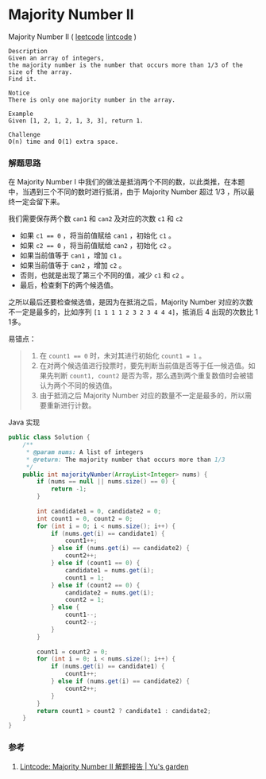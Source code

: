 # Majority Number II

 Majority Number II  ( [leetcode]()  [lintcode](http://www.lintcode.com/en/problem/majority-number-ii/) )

```
Description
Given an array of integers, 
the majority number is the number that occurs more than 1/3 of the size of the array.
Find it.

Notice
There is only one majority number in the array.

Example
Given [1, 2, 1, 2, 1, 3, 3], return 1.

Challenge 
O(n) time and O(1) extra space.
```

### 解题思路

在 Majority Number I 中我们的做法是抵消两个不同的数，以此类推，在本题中，当遇到三个不同的数时进行抵消，由于 Majority Number 超过 1/3 ，所以最终一定会留下来。

我们需要保存两个数 `can1` 和 `can2` 及对应的次数 `c1` 和 `c2` 

- 如果 `c1 == 0` ，将当前值赋给 `can1` ，初始化 `c1` 。
- 如果 `c2 == 0` ，将当前值赋给 `can2` ，初始化 `c2` 。
- 如果当前值等于 `can1` ，增加 `c1` 。
- 如果当前值等于 `can2` ，增加 `c2` 。
- 否则，也就是出现了第三个不同的值，减少 `c1` 和 `c2` 。
- 最后，检查剩下的两个候选值。

之所以最后还要检查候选值，是因为在抵消之后，Majority Number 对应的次数不一定是最多的，比如序列 `[1 1 1 1 2 3 2 3 4 4 4]`，抵消后 4 出现的次数比 1 1多。

易错点：

> 1. 在 `count1 == 0` 时，未对其进行初始化 `count1 = 1` 。
> 2. 在对两个候选值进行投票时，要先判断当前值是否等于任一候选值。如果先判断 `count1, count2` 是否为零，那么遇到两个重复数值时会被错认为两个不同的候选值。
> 3. 由于抵消之后 Majority Number 对应的数量不一定是最多的，所以需要重新进行计数。

Java 实现

```java
public class Solution {
    /**
     * @param nums: A list of integers
     * @return: The majority number that occurs more than 1/3
     */
    public int majorityNumber(ArrayList<Integer> nums) {
        if (nums == null || nums.size() == 0) {
            return -1;
        }
        
        int candidate1 = 0, candidate2 = 0;
        int count1 = 0, count2 = 0;
        for (int i = 0; i < nums.size(); i++) {
            if (nums.get(i) == candidate1) {
                count1++;
            } else if (nums.get(i) == candidate2) {
                count2++;
            } else if (count1 == 0) {
                candidate1 = nums.get(i);
                count1 = 1;
            } else if (count2 == 0) {
                candidate2 = nums.get(i);
                count2 = 1;
            } else {
                count1--;
                count2--;
            }
        }
        
        count1 = count2 = 0;
        for (int i = 0; i < nums.size(); i++) {
            if (nums.get(i) == candidate1) {
                count1++;
            } else if (nums.get(i) == candidate2) {
                count2++;
            }
        }
        return count1 > count2 ? candidate1 : candidate2;
    }
}
```



### 参考

1. [Lintcode: Majority Number II 解题报告 | Yu's garden](http://www.cnblogs.com/yuzhangcmu/p/4175779.html) 